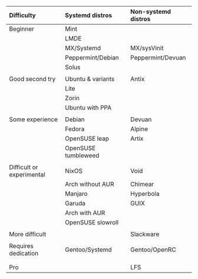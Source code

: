 | Difficulty   | Systemd distros    | Non-systemd distros |
| :--------    | :---------------   | :------------------ |
| Beginner     | Mint               |                     |
|              | LMDE               |                     |
|              | MX/Systemd         | MX/sysVinit         |
|              | Peppermint/Debian  | Peppermint/Devuan   |
|              | Solus              |                     |
|              |                    |                     |
| Good second try | Ubuntu & variants  | Antix            |
|              | Lite               |                     |
|              | Zorin              |                     |
|              | Ubuntu with PPA    |                     |
| |   |  |
| Some experience         | Debian             | Devuan              |
|              | Fedora             | Alpine              |
|              | OpenSUSE leap      | Artix               |
|              | OpenSUSE tumbleweed|                     |
|  |   | |
| Difficult or experimental    | NixOS              | Void                |
|              | Arch without AUR   | Chimear             |
|              | Manjaro            | Hyperbola           |
|              | Garuda             | GUIX                |
|              | Arch with AUR      |                     |
|              | OpenSUSE slowroll  |                     |
|  |   |  |
| More difficult |                  | Slackware           |
|  |   |  |
| Requires  dedication    | Gentoo/Systemd     | Gentoo/OpenRC       |
|              |                    |                     |
|  |  | |
| Pro          |                    | LFS                 |
